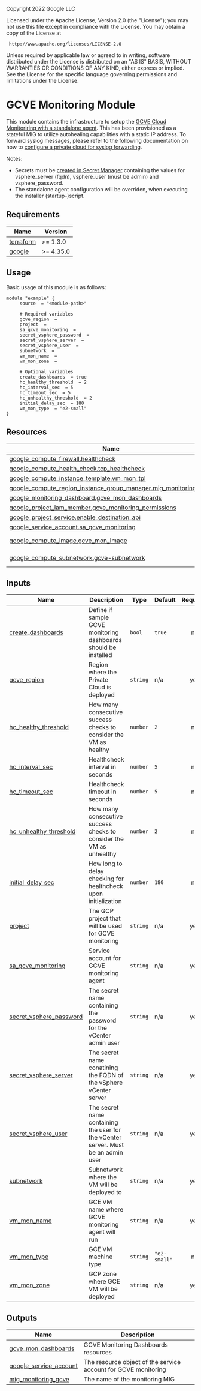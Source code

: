 Copyright 2022 Google LLC

Licensed under the Apache License, Version 2.0 (the "License");
you may not use this file except in compliance with the License.
You may obtain a copy of the License at

     http://www.apache.org/licenses/LICENSE-2.0

Unless required by applicable law or agreed to in writing, software
distributed under the License is distributed on an "AS IS" BASIS,
WITHOUT WARRANTIES OR CONDITIONS OF ANY KIND, either express or implied.
See the License for the specific language governing permissions and
limitations under the License.

# GCVE Monitoring Module

This module contains the infrastructure to setup the [GCVE Cloud Monitoriring with a standalone agent](https://cloud.google.com/vmware-engine/docs/environment/howto-cloud-monitoring-standalone). This has been provisioned as a stateful MIG to utilize autohealing capabilities with a static IP address. To forward syslog messages, please refer to the following documentation on how to [configure a private cloud for syslog forwarding](https://cloud.google.com/vmware-engine/docs/environment/howto-cloud-monitoring-standalone#configure-private-cloud-syslog).


Notes:
* Secrets must be [created in Secret Manager](https://cloud.google.com/secret-manager/docs/create-secret) containing the values for vsphere_server (fqdn), vsphere_user (must be admin) and vsphere_password.
* The standalone agent configuration will be overriden, when executing the installer (startup-)script.

<!-- BEGIN_AUTOMATED_TF_DOCS_BLOCK -->
## Requirements

| Name | Version |
|------|---------|
| <a name="requirement_terraform"></a> [terraform](#requirement\_terraform) | >= 1.3.0 |
| <a name="requirement_google"></a> [google](#requirement\_google) | >= 4.35.0 |

## Usage
Basic usage of this module is as follows:

```hcl
module "example" {
	 source  = "<module-path>"

	 # Required variables
	 gcve_region  = 
	 project  = 
	 sa_gcve_monitoring  = 
	 secret_vsphere_password  = 
	 secret_vsphere_server  = 
	 secret_vsphere_user  = 
	 subnetwork  = 
	 vm_mon_name  = 
	 vm_mon_zone  = 

	 # Optional variables
	 create_dashboards  = true
	 hc_healthy_threshold  = 2
	 hc_interval_sec  = 5
	 hc_timeout_sec  = 5
	 hc_unhealthy_threshold  = 2
	 initial_delay_sec  = 180
	 vm_mon_type  = "e2-small"
}
```

## Resources

| Name | Type |
|------|------|
| [google_compute_firewall.healthcheck](https://registry.terraform.io/providers/hashicorp/google/latest/docs/resources/compute_firewall) | resource |
| [google_compute_health_check.tcp_healthcheck](https://registry.terraform.io/providers/hashicorp/google/latest/docs/resources/compute_health_check) | resource |
| [google_compute_instance_template.vm_mon_tpl](https://registry.terraform.io/providers/hashicorp/google/latest/docs/resources/compute_instance_template) | resource |
| [google_compute_region_instance_group_manager.mig_monitoring_gcve](https://registry.terraform.io/providers/hashicorp/google/latest/docs/resources/compute_region_instance_group_manager) | resource |
| [google_monitoring_dashboard.gcve_mon_dashboards](https://registry.terraform.io/providers/hashicorp/google/latest/docs/resources/monitoring_dashboard) | resource |
| [google_project_iam_member.gcve_monitoring_permissions](https://registry.terraform.io/providers/hashicorp/google/latest/docs/resources/project_iam_member) | resource |
| [google_project_service.enable_destination_api](https://registry.terraform.io/providers/hashicorp/google/latest/docs/resources/project_service) | resource |
| [google_service_account.sa_gcve_monitoring](https://registry.terraform.io/providers/hashicorp/google/latest/docs/resources/service_account) | resource |
| [google_compute_image.gcve_mon_image](https://registry.terraform.io/providers/hashicorp/google/latest/docs/data-sources/compute_image) | data source |
| [google_compute_subnetwork.gcve-subnetwork](https://registry.terraform.io/providers/hashicorp/google/latest/docs/data-sources/compute_subnetwork) | data source |

## Inputs

| Name | Description | Type | Default | Required |
|------|-------------|------|---------|:--------:|
| <a name="input_create_dashboards"></a> [create\_dashboards](#input\_create\_dashboards) | Define if sample GCVE monitoring dashboards should be installed | `bool` | `true` | no |
| <a name="input_gcve_region"></a> [gcve\_region](#input\_gcve\_region) | Region where the Private Cloud is deployed | `string` | n/a | yes |
| <a name="input_hc_healthy_threshold"></a> [hc\_healthy\_threshold](#input\_hc\_healthy\_threshold) | How many consecutive success checks to consider the VM as healthy | `number` | `2` | no |
| <a name="input_hc_interval_sec"></a> [hc\_interval\_sec](#input\_hc\_interval\_sec) | Healthcheck interval in seconds | `number` | `5` | no |
| <a name="input_hc_timeout_sec"></a> [hc\_timeout\_sec](#input\_hc\_timeout\_sec) | Healthcheck timeout in seconds | `number` | `5` | no |
| <a name="input_hc_unhealthy_threshold"></a> [hc\_unhealthy\_threshold](#input\_hc\_unhealthy\_threshold) | How many consecutive success checks to consider the VM as unhealthy | `number` | `2` | no |
| <a name="input_initial_delay_sec"></a> [initial\_delay\_sec](#input\_initial\_delay\_sec) | How long to delay checking for healthcheck upon initialization | `number` | `180` | no |
| <a name="input_project"></a> [project](#input\_project) | The GCP project that will be used for GCVE monitoring | `string` | n/a | yes |
| <a name="input_sa_gcve_monitoring"></a> [sa\_gcve\_monitoring](#input\_sa\_gcve\_monitoring) | Service account for GCVE monitoring agent | `string` | n/a | yes |
| <a name="input_secret_vsphere_password"></a> [secret\_vsphere\_password](#input\_secret\_vsphere\_password) | The secret name containing the password for the vCenter admin user | `string` | n/a | yes |
| <a name="input_secret_vsphere_server"></a> [secret\_vsphere\_server](#input\_secret\_vsphere\_server) | The secret name conatining the FQDN of the vSphere vCenter server | `string` | n/a | yes |
| <a name="input_secret_vsphere_user"></a> [secret\_vsphere\_user](#input\_secret\_vsphere\_user) | The secret name containing the user for the vCenter server. Must be an admin user | `string` | n/a | yes |
| <a name="input_subnetwork"></a> [subnetwork](#input\_subnetwork) | Subnetwork where the VM will be deployed to | `string` | n/a | yes |
| <a name="input_vm_mon_name"></a> [vm\_mon\_name](#input\_vm\_mon\_name) | GCE VM name where GCVE monitoring agent will run | `string` | n/a | yes |
| <a name="input_vm_mon_type"></a> [vm\_mon\_type](#input\_vm\_mon\_type) | GCE VM machine type | `string` | `"e2-small"` | no |
| <a name="input_vm_mon_zone"></a> [vm\_mon\_zone](#input\_vm\_mon\_zone) | GCP zone where GCE VM will be deployed | `string` | n/a | yes |

## Outputs

| Name | Description |
|------|-------------|
| <a name="output_gcve_mon_dashboards"></a> [gcve\_mon\_dashboards](#output\_gcve\_mon\_dashboards) | GCVE Monitoring Dashboards resources |
| <a name="output_google_service_account"></a> [google\_service\_account](#output\_google\_service\_account) | The resource object of the service account for GCVE monitoring |
| <a name="output_mig_monitoring_gcve"></a> [mig\_monitoring\_gcve](#output\_mig\_monitoring\_gcve) | The name of the monitoring MIG |

<!-- END_AUTOMATED_TF_DOCS_BLOCK -->